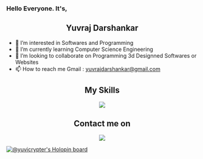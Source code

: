 <h3>Hello Everyone. It's,</h3>
<h2 align="center">Yuvraj Darshankar</h2>

- 👀 I’m interested in Softwares and Programming
- 🌱 I’m currently learning Computer Science Engineering
- 💞️ I’m looking to collaborate on Programming 3d Designned Softwares or Websites
- 📫 How to reach me Gmail : yuvrajdarshankar@gmail.com

<h2 align="center"><b>My Skills</b></h2>
<p align="center">
  <a href="https://skillicons.dev">
 <img src="https://skillicons.dev/icons?i=js,html,css,c,cpp,cs,java,nodejs,react,nextjs,py,blender,figma,ps,netlify,vercel,vscode,unity,unreal&perline=5" />
 </a>
</p>

<h2 align="center"><b>Contact me on</b></h2>
<p align="center">
  <a href="https://skillicons.dev](https://www.linkedin.com/in/yuvraj-darshankar-52262622b/">
 <img src="https://skillicons.dev/icons?i=linkedin" />
 </a>
</p>
<!-- [![My Skills](https://skillicons.dev/icons?i=js,html,css,c,cpp,cs,java,nodejs,react,nextjs,py,blender,figma,ps,netlify,vercel,vscode,unity,unreal&perline=5)](https://skillicons.dev) -->
 

<!---
YuviCrypter/YuviCrypter is a ✨ special ✨ repository because its `README.md` (this file) appears on your GitHub profile.
You can click the Preview link to take a look at your changes.
--->
[![@yuvicrypter's Holopin board](https://holopin.me/yuvicrypter)](https://holopin.io/@yuvicrypter)
